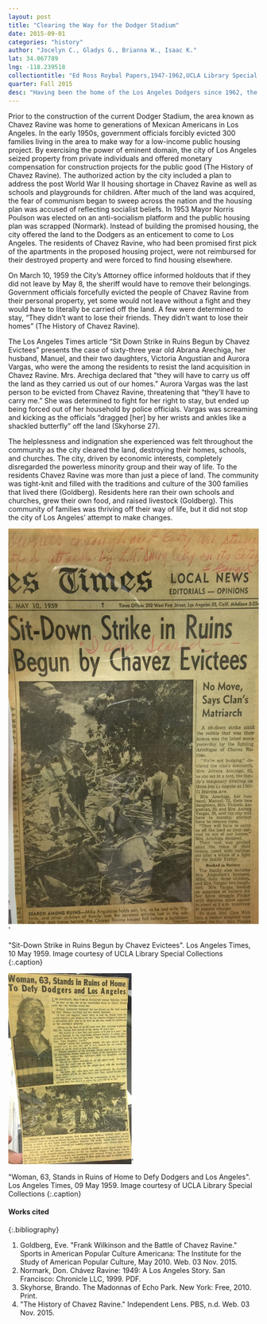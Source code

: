 ```yaml
---
layout: post
title: "Clearing the Way for the Dodger Stadium"
date: 2015-09-01
categories: "history"
author: "Jocelyn C., Gladys G., Brianna W., Isaac K."
lat: 34.067789
lng: -118.239518
collectiontitle: "Ed Ross Roybal Papers,1947-1962,UCLA Library Special Collections"
quarter: Fall 2015
desc: "Having been the home of the Los Angeles Dodgers since 1962, the Dodger Stadium has become a landmark. Dodger fans that fill up the 56,000 seats at the stadium have no idea that the home of their beloved team was once an area that was the Mexican-American community Chavez Ravine. A cohesive community lived there until the residents were forced to leave their homes to clear the way for the stadium."
---
```

Prior to the construction of the current Dodger Stadium, the area known as Chavez Ravine was home to generations of Mexican Americans in Los Angeles. In the early 1950s, government officials forcibly evicted 300 families living in the area to make way for a low-income public housing project. By exercising the power of eminent domain, the city of Los Angeles seized property from private individuals and offered monetary compensation for construction projects for the public good (The History of Chavez Ravine). The authorized action by the city included a plan to address the post World War II housing shortage in Chavez Ravine as well as schools and playgrounds for children. After much of the land was acquired, the fear of communism began to sweep across the nation and the housing plan was accused of reflecting socialist beliefs.  In 1953 Mayor Norris Poulson was elected on an anti-socialism platform and the public housing plan was scrapped (Normark). Instead of building the promised housing, the city offered the land to the Dodgers as an enticement to come to Los Angeles. The residents of Chavez Ravine, who had been promised first pick of the apartments in the proposed housing project, were not reimbursed for their destroyed property and were forced to find housing elsewhere.

On March 10, 1959 the City’s Attorney office informed holdouts that if they did not leave by May 8, the sheriff would have to remove their belongings. Government officials forcefully evicted the people of Chavez Ravine from their personal property, yet some would not leave without a fight and they would have to literally be carried off the land. A few were determined to stay, “They didn’t want to lose their friends. They didn’t want to lose their homes” (The History of Chavez Ravine).

The Los Angeles Times article “Sit Down Strike in Ruins Begun by Chavez Evictees” presents the case of sixty-three year old Abrana Arechiga, her husband, Manuel, and their two daughters, Victoria Angustian and Aurora Vargas, who were the among the residents to resist the land acquisition in Chavez Ravine. Mrs. Arechiga declared that &quot;they will have to carry us off the land as they carried us out of our homes.&quot; Aurora Vargas was the last person to be evicted from Chavez Ravine, threatening that “they’ll have to carry me.” She was determined to fight for her right to stay, but ended up being forced out of her household by police officials. Vargas was screaming and kicking as the officials “dragged [her] by her wrists and ankles like a shackled butterfly” off the land (Skyhorse 27).

The helplessness and indignation she experienced was felt throughout the community as the city cleared the land, destroying their homes, schools, and churches. The city, driven by economic interests, completely disregarded the powerless minority group and their way of life. To the residents Chavez Ravine was more than just a piece of land. The community was tight-knit and filled with the traditions and culture of the 300 families that lived there (Goldberg). Residents here ran their own schools and churches, grew their own food, and raised livestock (Goldberg).  This community of families was thriving off their way of life, but it did not stop the city of Los Angeles’ attempt to make changes.


![The photograph of a page from the L A Times with the sub-headline that reads &#39;No Move, says Clan&#39;s Matriarch&#39; and a hand-written annotation that reads &#34;I am scared.&#34; The photograph shows members of the Arechiga family searching for personal items in the remains of their home, which was bulldozed down only moments before.](images/chavezravine1.JPG)'

"Sit-Down Strike in Ruins Begun by Chavez Evictees". Los Angeles Times, 10 May 1959. Image courtesy of UCLA Library Special Collections
   {:.caption}

![The two photographs of a page from the LA Times with the sub-headline that reads &#34;Woman, 63, Stands in Ruins of Home to Defy Dodgers and Los Angeles.&#34; The one on the upper left shows Mrs. Glen Walters shouting at police as they forcibly evicted a neighbor. In the picture below, members of the Arechiga family search the rubble of their former home which was demolished to the ground by bulldozers. ](images/chavezravine2.JPG)'

"Woman, 63, Stands in Ruins of Home to Defy Dodgers and Los Angeles". Los Angeles Times, 09 May 1959. Image courtesy of UCLA Library Special Collections
   {:.caption}


#### Works cited

{:.bibliography}
1. Goldberg, Eve. &quot;Frank Wilkinson and the Battle of Chavez Ravine.&quot; Sports in American Popular Culture Americana: The Institute for the Study of American Popular Culture, May 2010. Web. 03 Nov. 2015.
2. Normark, Don. Chávez Ravine: 1949: A Los Angeles Story. San Francisco: Chronicle LLC, 1999. PDF.
3. Skyhorse, Brando. The Madonnas of Echo Park. New York: Free, 2010. Print.
4. &quot;The History of Chavez Ravine.&quot; Independent Lens. PBS, n.d. Web. 03 Nov. 2015.
